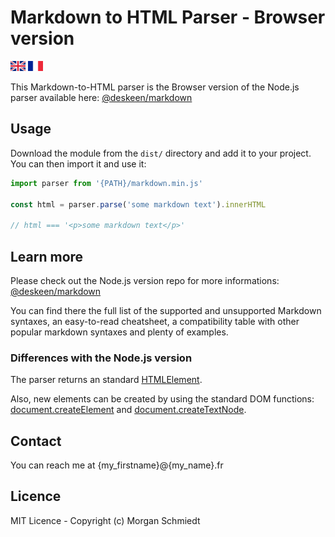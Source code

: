 # Markdown to HTML Parser - Browser version
<a href="README.md"><img src="./img/gb.svg" height="16px"></a>
<a href="README.fr.md"><img src="./img/fr.svg" height="16px"></a>

This Markdown-to-HTML parser is the Browser version of the Node.js parser available here: [@deskeen/markdown](https://github.com/deskeen/markdown)


## Usage

Download the module from the `dist/` directory and add it to your project. You can then import it and use it:

```javascript
import parser from '{PATH}/markdown.min.js'

const html = parser.parse('some markdown text').innerHTML

// html === '<p>some markdown text</p>'
```

## Learn more

Please check out the Node.js version repo for more informations: [@deskeen/markdown](https://github.com/deskeen/markdown)

You can find there the full list of the supported and unsupported Markdown syntaxes, an easy-to-read cheatsheet, a compatibility table with other popular markdown syntaxes and plenty of examples.


### Differences with the Node.js version

The parser returns an standard [HTMLElement](https://developer.mozilla.org/en-US/docs/Web/API/HTMLElement).

Also, new elements can be created by using the standard DOM functions: [document.createElement](https://developer.mozilla.org/en-US/docs/Web/API/Document/createElement) and [document.createTextNode](https://developer.mozilla.org/en-US/docs/Web/API/Document/createTextNode).


## Contact

You can reach me at {my_firstname}@{my_name}.fr


## Licence

MIT Licence - Copyright (c) Morgan Schmiedt